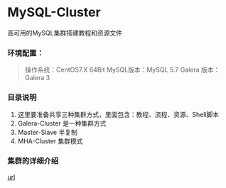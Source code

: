 # MySQL-Cluster
高可用的MySQL集群搭建教程和资源文件

### 环境配置：

> 操作系统：CentOS7.X   64Bit
> MySQL版本：MySQL 5.7
> Galera 版本： Galera 3

### 目录说明
1. 这里要准备共享三种集群方式，里面包含：教程、流程、资源、Shell脚本
2. Galera-Cluster 是一种集群方式
3. Master-Slave 半复制
4. MHA-Cluster 集群模式

### 集群的详细介绍
[url](https://zhuanlan.zhihu.com/p/44457085)
